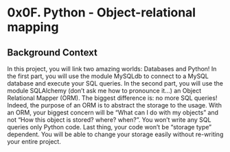 # 0x0F. Python - Object-relational mapping
## Background Context
In this project, you will link two amazing worlds: Databases and Python! In the first part, you will use the module MySQLdb to connect to a MySQL database and execute your SQL 
queries. In the second part, you will use the module SQLAlchemy (don’t ask me how to pronounce it…) an Object Relational Mapper (ORM).
The biggest difference is: no more SQL queries! Indeed, the purpose of an ORM is to abstract the storage to the usage. With an ORM, your biggest concern will be “What can I do with my objects” and not “How this object is stored? where? when?”. You won’t write any SQL queries only Python code. Last thing, your code won’t be “storage type” dependent. You will be able to change your storage easily without re-writing your entire project.
